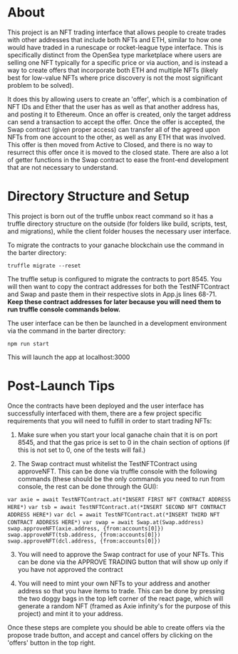 <h1>About</h1>

This project is an NFT trading interface that allows people to create trades with other addresses that include both NFTs and ETH, similar to how one would have traded in a runescape or rocket-league type interface. This is specifically distinct from the OpenSea type marketplace where users are selling one NFT typically for a specific price or via auction, and is instead a way to create offers that incorporate both ETH and multiple NFTs (likely best for low-value NFTs where price discovery is not the most significant problem to be solved).

It does this by allowing users to create an 'offer', which is a combination of NFT IDs and Ether that the user has as well as that another address has, and posting it to Ethereum. Once an offer is created, only the target address can send a transaction to accept the offer. Once the offer is accepted, the Swap contract (given proper access) can transfer all of the agreed upon NFTs from one account to the other, as well as any ETH that was involved. This offer is then moved from Active to Closed, and there is no way to resurrect this offer once it is moved to the closed state. There are also a lot of getter functions in the Swap contract to ease the front-end development that are not necessary to understand.

<h1>Directory Structure and Setup</h1>

This project is born out of the truffle unbox react command so it has a truffle directory structure on the outside (for folders like build, scripts, test, and migrations), while the client folder houses the necessary user interface. 

To migrate the contracts to your ganache blockchain use the command in the barter directory:

    truffle migrate --reset

The truffle setup is configured to migrate the contracts to port 8545. You will then want to copy the contract addresses for both the TestNFTContract and Swap and paste them in their respective slots in App.js lines 68-71. **Keep these contract addresses for later because you will need them to run truffle console commands below.**

The user interface can be then be launched in a development environment via the command in the barter directory:

    npm run start

This will launch the app at localhost:3000

<h1>Post-Launch Tips</h1>

Once the contracts have been deployed and the user interface has successfully interfaced with them, there are a few project specific requirements that you will need to fulfill in order to start trading NFTs:

1. Make sure when you start your local ganache chain that it is on port 8545, and that the gas price is set to 0 in the chain section of options (if this is not set to 0, one of the tests will fail.) 

2. The Swap contract must whitelist the TestNFTContract using approveNFT. This can be done via truffle console with the following commands (these should be the only commands you need to run from console, the rest can be done through the GUI):

`var axie = await TestNFTContract.at(*INSERT FIRST NFT CONTRACT ADDRESS HERE*)`
`var tsb = await TestNFTContract.at(*INSERT SECOND NFT CONTRACT ADDRESS HERE*)`
`var dcl = await TestNFTContract.at(*INSERT THIRD NFT CONTRACT ADDRESS HERE*)`
`var swap = await Swap.at(Swap.address)`
`swap.approveNFT(axie.address, {from:accounts[0]})`
`swap.approveNFT(tsb.address, {from:accounts[0]})`
`swap.approveNFT(dcl.address, {from:accounts[0]})`

3. You will need to approve the Swap contract for use of your NFTs. This can be done via the APPROVE TRADING button that will show up only if you have not approved the contract

4. You will need to mint your own NFTs to your address and another address so that you have items to trade. This can be done by pressing the two doggy bags in the top left corner of the react page, which will generate a random NFT (framed as Axie infinity's for the purpose of this project) and mint it to your address. 

Once these steps are complete you should be able to create offers via the propose trade button, and accept and cancel offers by clicking on the 'offers' button in the top right.